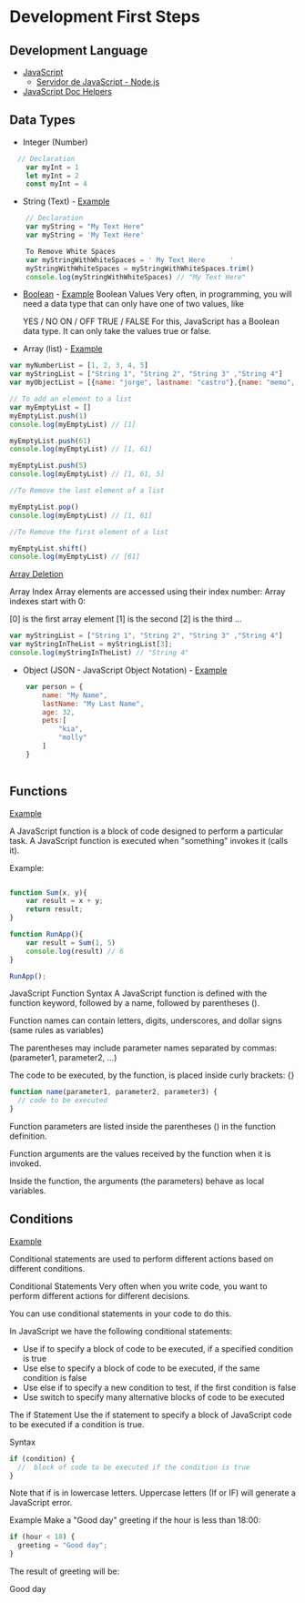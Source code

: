 # Development First Steps

## Development Language
- [JavaScript](https://developer.mozilla.org/es/docs/Web/JavaScript)
  - [Servidor de JavaScript - Node.js](https://nodejs.org/es/)
- [JavaScript Doc Helpers](https://www.w3schools.com/js/default.asp)

## Data Types

- Integer (Number)
```js
  // Declaration
    var myInt = 1 
    let myInt = 2
    const myInt = 4
```
- String (Text) - [Example](/javascript/data-types/strings.js)
```js
    // Declaration
    var myString = "My Text Here" 
    var myString = 'My Text Here'

    To Remove White Spaces
    var myStringWithWhiteSpaces = ' My Text Here      '
    myStringWithWhiteSpaces = myStringWithWhiteSpaces.trim()
    console.log(myStringWithWhiteSpaces) // "My Text Here"
```
- [Boolean](https://www.w3schools.com/js/js_booleans.asp)  - [Example](/javascript/data-types/boolean.js)
    Boolean Values
    Very often, in programming, you will need a data type that can only have one of two values, like

    YES / NO
    ON / OFF
    TRUE / FALSE
    For this, JavaScript has a Boolean data type. It can only take the values true or false.

- Array (list) - [Example](/javascript/data-types/arrays.js)
```js            
var myNumberList = [1, 2, 3, 4, 5]
var myStringList = ["String 1", "String 2", "String 3" ,"String 4"]
var myObjectList = [{name: "jorge", lastname: "castro"},{name: "memo", lastname: "zamora"},{name: "cheko", lastname: "mayo"}] 

// To add an element to a list
var myEmptyList = []
myEmptyList.push(1) 
console.log(myEmptyList) // [1]

myEmptyList.push(61) 
console.log(myEmptyList) // [1, 61]

myEmptyList.push(5) 
console.log(myEmptyList) // [1, 61, 5]

//To Remove the last element of a list

myEmptyList.pop()
console.log(myEmptyList) // [1, 61]

//To Remove the first element of a list

myEmptyList.shift()
console.log(myEmptyList) // [61]

```
[Array Deletion](https://www.w3schools.com/js/js_array_methods.asp)

Array Index
Array elements are accessed using their index number:
Array indexes start with 0:

[0] is the first array element
[1] is the second
[2] is the third ...

```js
var myStringList = ["String 1", "String 2", "String 3" ,"String 4"]
var myStringInTheList = myStringList[3];
console.log(myStringInTheList) // "String 4"

```
- Object (JSON - JavaScript Object Notation) - [Example](/javascript/data-types/objects.js)
```js
    var person = {
        name: "My Name",
        lastName: "My Last Name",
        age: 32,
        pets:[
            "kia",
            "molly"
        ]
    }
    
```

## Functions
[Example](/javascript/functions.js)

A JavaScript function is a block of code designed to perform a particular task.
A JavaScript function is executed when "something" invokes it (calls it).

Example:
```js

function Sum(x, y){    
    var result = x + y;
    return result;
}

function RunApp(){
    var result = Sum(1, 5)
    console.log(result) // 6
}

RunApp();

```
JavaScript Function Syntax
A JavaScript function is defined with the function keyword, followed by a name, followed by parentheses ().

Function names can contain letters, digits, underscores, and dollar signs (same rules as variables)

The parentheses may include parameter names separated by commas:
(parameter1, parameter2, ...)

The code to be executed, by the function, is placed inside curly brackets: {}

```js
function name(parameter1, parameter2, parameter3) {
  // code to be executed
}
```

Function parameters are listed inside the parentheses () in the function definition.

Function arguments are the values received by the function when it is invoked.

Inside the function, the arguments (the parameters) behave as local variables.

## Conditions 
[Example](/javascript/conditions.js)

Conditional statements are used to perform different actions based on different conditions.

Conditional Statements
Very often when you write code, you want to perform different actions for different decisions.

You can use conditional statements in your code to do this.

In JavaScript we have the following conditional statements:

- Use if to specify a block of code to be executed, if a specified condition is true
- Use else to specify a block of code to be executed, if the same condition is false
- Use else if to specify a new condition to test, if the first condition is false
- Use switch to specify many alternative blocks of code to be executed

The if Statement
Use the if statement to specify a block of JavaScript code to be executed if a condition is true.

Syntax
```js
if (condition) {
  //  block of code to be executed if the condition is true
}
```
Note that if is in lowercase letters. Uppercase letters (If or IF) will generate a JavaScript error.

Example
Make a "Good day" greeting if the hour is less than 18:00:

```js
if (hour < 18) {
  greeting = "Good day";
}
```
The result of greeting will be:

Good day